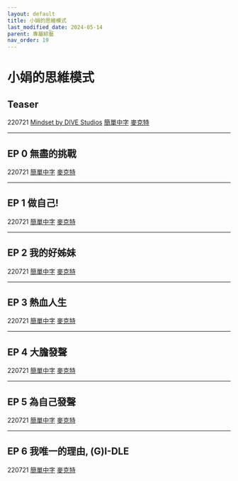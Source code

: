 ```yaml
---
layout: default
title: 小娟的思維模式
last_modified_date: 2024-05-14
parent: 專屬綜藝
nav_order: 19
---
```


# 小娟的思維模式

## Teaser

220721 [Mindset by DIVE Studios]() [簡單中字]() [麥克特]()

---

## EP 0 無盡的挑戰

220721 [簡單中字]() [麥克特]()

---

## EP 1 做自己!

220721 [簡單中字]() [麥克特]()

---

## EP 2 我的好姊妹

220721 [簡單中字]() [麥克特]()

---

## EP 3 熱血人生

220721 [簡單中字]() [麥克特]()

---

## EP 4 大膽發聲

220721 [簡單中字]() [麥克特]()

---

## EP 5 為自己發聲

220721 [簡單中字]() [麥克特]()

---

## EP 6 我唯一的理由, (G)I-DLE

220721 [簡單中字]() [麥克特]()
